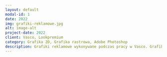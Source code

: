 ```yaml
---
layout: default
modal-id: 1
date: 2022
img: grafiki-reklamowe.jpg
alt: image-alt
project-date: 2022
client: Vasco, Lookpremium
category: Grafika 2D, Grafika rastrowa, Adobe Photoshop
description: Grafiki reklamowe wykonywane podczas pracy w Vasco. Grafiki wykonywane były zawsze na potrzeby facebook ads lub google ads w programie Adobe Photoshop. Poza branżą beauty przytrafiło się również stworzenie grafik reklamowych dla branży odzieżowej premium - Lookpremium.
---
```

